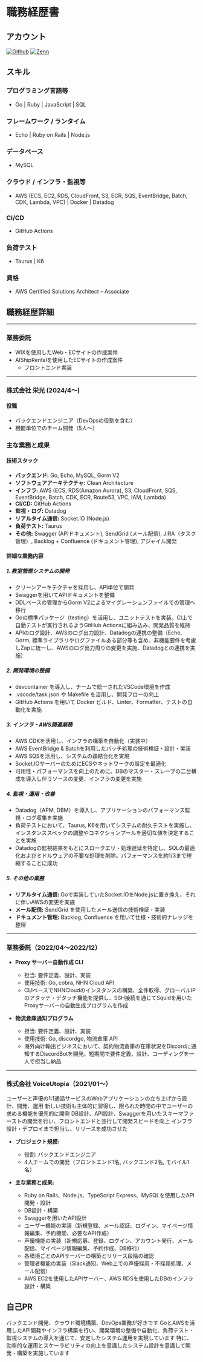 # 職務経歴書

## アカウント

[![Github](https://img.shields.io/badge/git_shochann-%2312100E.svg?&style=flat-square&logo=Github&logoColor=white)](https://github.com/git-shochann)
[![Zenn](https://img.shields.io/badge/shochann00-3EA8FF.svg?&style=flat-square&logo=Zenn&logoColor=white)](https://zenn.dev/shochann00)

## スキル

### プログラミング言語等

- Go | Ruby | JavaScript | SQL

### フレームワーク / ランタイム

- Echo | Ruby on Rails | Node.js

### データベース

- MySQL

### クラウド / インフラ・監視等

- AWS (ECS, EC2, RDS, CloudFront, S3, ECR, SQS, EventBridge, Batch, CDK, Lambda, VPC) | Docker | Datadog

### CI/CD

- GitHub Actions

### 負荷テスト

- Taurus | K6

### 資格

- AWS Certified Solutions Architect – Associate

## 職務経歴詳細

---

### 業務委託

- WIXを使用したWeb・ECサイトの作成案件
- AIShipRentalを使用したECサイトの作成案件
  - フロントエンド実装

---

### 株式会社 栄光 (2024/4〜)

#### 役職

- バックエンドエンジニア（DevOpsの役割を含む）
- 機能単位でのチーム開発（5人〜）

### 主な業務と成果

#### 技術スタック

- **バックエンド:** Go, Echo, MySQL, Gorm V2
- **ソフトウェアアーキテクチャ:** Clean Architecture
- **インフラ:** AWS (ECS, RDS(Amazon Aurora), S3, CloudFront, SQS, EventBridge, Batch, CDK, ECR, Route53, VPC, IAM, Lambda)
- **CI/CD:** GitHub Actions
- **監視・ログ:** Datadog
- **リアルタイム通信:** Socket.IO (Node.js)
- **負荷テスト:** Taurus
- **その他:** Swagger (APIドキュメント), SendGrid (メール配信), JIRA（タスク管理）, Backlog + Confluence (ドキュメント管理), アジャイル開発

#### 詳細な業務内容

##### 1. 教室管理システムの開発

- クリーンアーキテクチャを採用し、API単位で開発
- Swaggerを用いてAPIドキュメントを整備
- DDLベースの管理からGorm V2によるマイグレーションファイルでの管理へ移行
- Goの標準パッケージ（testing）を活用し、ユニットテストを実装。CI上で自動テストが実行されるようGitHub Actionsに組み込み、開発品質を維持
- APIのログ設計、AWSのログ出力設計、Datadogの連携の整備（Echo, Gorm, 標準ライブラリやログファイルある部分等も含め、非機能要件を考慮しZapに統一し、AWSのログ出力周りの変更を実施、Datadogとの連携を実施）


##### 2. 開発環境の整備

- devcontainer を導入し、チームで統一されたVSCode環境を作成
- .vscode/task.json や Makefile を活用し、開発フローの向上
- GitHub Actions を用いて Docker ビルド、Linter、Formatter、テストの自動化を実施

##### 3. インフラ・AWS関連業務

- AWS CDKを活用し、インフラの構築を自動化（実装中）
- AWS EventBridge & Batchを利用したバッチ処理の技術検証・設計・実装
- AWS SQSを活用し、システムの疎結合化を実現
- Socket.IOサーバーのためにECSやネットワークの設定を最適化
- 可用性・パフォーマンスを向上のために、DBのマスター・スレーブの二台構成を導入し伴うソースの変更、インフラの変更を実施

##### 4. 監視・運用・改善

- Datadog（APM, DBM）を導入し、アプリケーションのパフォーマンス監視・ログ収集を実施
- 負荷テストにおいて、Taurus, K6を用いてシステムの耐久テストを実施し、インスタンススペックの調整やコネクションプールを適切な値を決定することを実施
- Datadogの監視結果をもとにスロークエリ・処理遅延を特定し、SQLの最適化およびミドルウェアの不要な処理を削除。パフォーマンスを約1/3まで短縮することに成功

##### 5. その他の業務

- **リアルタイム通信:** Goで実装していたSocket.IOをNode.jsに置き換え、それに伴いAWSの変更を実施
- **メール配信:** SendGrid を使用したメール送信の技術検証・実装
- **ドキュメント管理:** Backlog, Confluence を用いて仕様・技術的ナレッジを整理

---

### 業務委託（2022/04〜2022/12）

- **Proxy サーバー自動作成 CLI**

  - 担当: 要件定義、設計、実装
  - 使用技術: Go, cobra, NHN Cloud API
  - CLIベースでNHNCloudのインスタンスの構築、全件取得、グローバルIPのアタッチ・デタッチ機能を提供し、SSH接続を通じてSquidを用いたProxyサーバーの自動生成プログラムを作成

- **物流倉庫通知プログラム**

  - 担当: 要件定義、設計、実装
  - 使用技術: Go, discordgo, 物流倉庫 API
  - 海外向け輸出ビジネスにおいて、契約物流倉庫の在庫状況をDiscordに通知するDiscordBotを開発。短期間で要件定義、設計、コーディングを一人で担当し納品

---

### 株式会社 VoiceUtopia（2021/01〜）

ユーザーと声優の1:1通話サービスのWebアプリケーションの立ち上げから設計、開発、運用
新しい技術も主体的に習得し、限られた時間の中でユーザーの求める機能を優先的に開発
DB設計、API設計、Swaggerを用いたスキーマファーストの開発を行い、フロントエンドと並行して開発スピードを向上
インフラ設計・デプロイまで担当し、リリースを成功させた

- **プロジェクト規模:**
  - 役割: バックエンドエンジニア
  - 4人チームでの開発（フロントエンド1名, バックエンド2名, モバイル1名）

- **主な業務と成果:**
  - Ruby on Rails、Node.js、TypeScript Express、MySQLを使用したAPI開発・設計
  - DB設計・構築
  - Swaggerを用いたAPI設計
  - ユーザー機能の実装（新規登録、メール認証、ログイン、マイページ情報編集、予約機能、必要なAPI作成）
  - 声優機能の実装（新規応募、登録、ログイン、アカウント発行、メール配信、マイページ情報編集、予約作成、DB移行）
  - 各環境ごとのAPIサーバーの構築とリリース段階の確認
  - 管理者機能の実装（Slack通知、Web上での声優採用・不採用処理、メール配信）
  - AWS EC2を使用したAPIサーバー、AWS RDSを使用したDBのインフラ設計・構築

## 自己PR

バックエンド開発、クラウド環境構築、DevOps業務が好きです
GoとAWSを活用したAPI開発やインフラ構築を行い、開発環境の整備や自動化、負荷テスト・監視システムの導入を通じて、安定したシステム運用を実現しています
特に、効率的な運用とスケーラビリティの向上を意識したシステム設計を意識して開発・構築を実施しています
